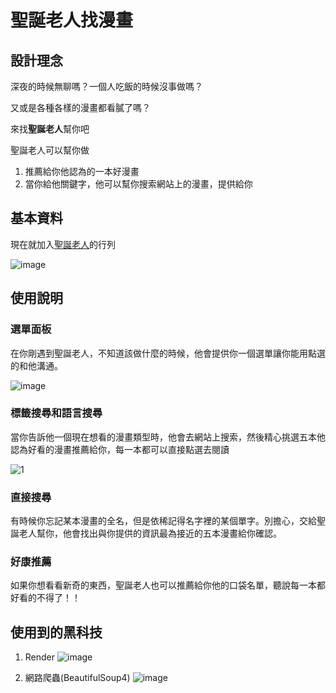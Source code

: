 # 聖誕老人找漫畫

## 設計理念
深夜的時候無聊嗎？一個人吃飯的時候沒事做嗎？

又或是各種各樣的漫畫都看膩了嗎？

來找**聖誕老人**幫你吧


聖誕老人可以幫你做

1. 推薦給你他認為的一本好漫畫
2. 當你給他關鍵字，他可以幫你搜索網站上的漫畫，提供給你

## 基本資料

現在就加入[聖誕老人](https://page.line.me/?accountId=704ejyvb)的行列

![image](https://user-images.githubusercontent.com/83541040/209562446-978e05f1-1b64-4f43-a4e7-77058b946a03.png)

## 使用說明

### 選單面板
在你剛遇到聖誕老人，不知道該做什麼的時候，他會提供你一個選單讓你能用點選的和他溝通。

![image](https://user-images.githubusercontent.com/83541040/209562715-07ef9539-d716-463f-a31f-756b5093624e.png)

### 標籤搜尋和語言搜尋
當你告訴他一個現在想看的漫畫類型時，他會去網站上搜索，然後精心挑選五本他認為好看的漫畫推薦給你，每一本都可以直接點選去閱讀

![1](https://user-images.githubusercontent.com/83541040/209563077-5aabf666-542e-420b-9c64-6db641c8a63d.png)

### 直接搜尋
有時候你忘記某本漫畫的全名，但是依稀記得名字裡的某個單字。別擔心，交給聖誕老人幫你，他會找出與你提供的資訊最為接近的五本漫畫給你確認。

### 好康推薦
如果你想看看新奇的東西，聖誕老人也可以推薦給你他的口袋名單，聽說每一本都好看的不得了！！

## 使用到的黑科技
1. Render
![image](https://user-images.githubusercontent.com/83541040/209563845-a86fb6e1-baa1-46d5-a535-3ce1c8db4a26.png)

2. 網路爬蟲(BeautifulSoup4)
![image](https://user-images.githubusercontent.com/83541040/209564133-6906d5d6-f0b8-4dc1-a5af-e53f5cb59914.png)
